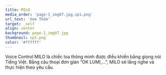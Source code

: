 ```yaml
---
title: MILO
media_order: 'page-1_img07.jpg,sp1.png'
url_text: 'Xem Thêm'
target: _self
align: center
background: page-1_img07.jpg
thumbnail: sp1.png
color: '#ffffff'
---
```


<p>Voice Control MILO l&agrave; chiếc loa th&ocirc;ng minh được điều khiển bằng giọng n&oacute;i Tiếng Việt. Bằng c&acirc;u thoại đơn giản &ldquo;OK LUMI,&hellip;&rdquo;, MILO sẽ lắng nghe v&agrave; thực hiện theo y&ecirc;u cầu.</p>